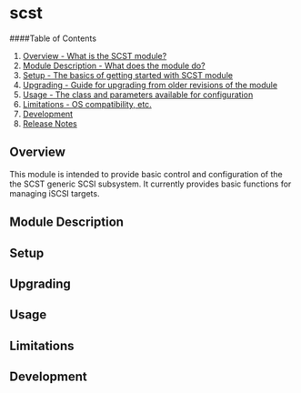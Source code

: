 scst
====

####Table of Contents

1. [Overview - What is the SCST module?](#overview)
2. [Module Description - What does the module do?](#module-description)
3. [Setup - The basics of getting started with SCST module](#setup)
4. [Upgrading - Guide for upgrading from older revisions of the module](#upgrading)
5. [Usage - The class and parameters available for configuration](#usage)
6. [Limitations - OS compatibility, etc.](#limitations)
7. [Development](#development)
8. [Release Notes](#release-notes)

Overview
--------
This module is intended to provide basic control and configuration of the the SCST generic SCSI subsystem.  It currently provides basic functions for managing iSCSI targets.

Module Description
------------------

Setup
-----

Upgrading
---------

Usage
-----

Limitations
------------

Development
------------

